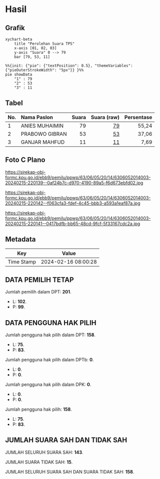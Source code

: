 # Hasil

## Grafik

```mermaid
xychart-beta
    title "Perolehan Suara TPS"
    x-axis [01, 02, 03]
    y-axis "Suara" 0 --> 79
    bar [79, 53, 11]
```

```mermaid
%%{init: {"pie": {"textPosition": 0.5}, "themeVariables": {"pieOuterStrokeWidth": "5px"}} }%%
pie showData
    "1" : 79
    "2" : 53
    "3" : 11
```

## Tabel

| No. | Nama Paslon    | Suara | Suara (raw) | Persentase |
|:--- |:-------------- | -----:| -----------:| ----------:|
| 1   | ANIES MUHAIMIN | 79    | [79][p-1]   | 55,24      |
| 2   | PRABOWO GIBRAN | 53    | [53][p-2]   | 37,06      |
| 3   | GANJAR MAHFUD  | 11    | [11][p-3]   | 7,69       |


[p-1]: https://github.com/gigit-pemilu/pemilu-2024/blob/main/pilpres/hitung-suara/sub/63-kalimantan-selatan/sub/06-hulu-sungai-selatan/sub/05-kandangan/sub/2014-amawang-kiri/sub/003-tps/sub/paslon-1.txt
[p-2]: https://github.com/gigit-pemilu/pemilu-2024/blob/main/pilpres/hitung-suara/sub/63-kalimantan-selatan/sub/06-hulu-sungai-selatan/sub/05-kandangan/sub/2014-amawang-kiri/sub/003-tps/sub/paslon-2.txt
[p-3]: https://github.com/gigit-pemilu/pemilu-2024/blob/main/pilpres/hitung-suara/sub/63-kalimantan-selatan/sub/06-hulu-sungai-selatan/sub/05-kandangan/sub/2014-amawang-kiri/sub/003-tps/sub/paslon-3.txt

## Foto C Plano

https://sirekap-obj-formc.kpu.go.id/ebb9/pemilu/ppwp/63/06/05/20/14/6306052014003-20240215-220139--0af24b7c-d970-4190-89a5-f6d673ebfd02.jpg

https://sirekap-obj-formc.kpu.go.id/ebb9/pemilu/ppwp/63/06/05/20/14/6306052014003-20240215-220142--f063cfa3-fdef-4c45-bbb3-a593a1eaf87a.jpg

https://sirekap-obj-formc.kpu.go.id/ebb9/pemilu/ppwp/63/06/05/20/14/6306052014003-20240215-220141--0417bdfb-bb65-48cd-9fcf-5f33167cdc2a.jpg


## Metadata

| Key        | Value               |
| ---------- | ------------------- |
| Time Stamp | 2024-02-16 08:00:28 |


## DATA PEMILIH TETAP

Jumlah pemilih dalam DPT: **201**.
 * L: **102**.
 * P: **99**.

## DATA PENGGUNA HAK PILIH

Jumlah pengguna hak pilih dalam DPT: **158**.
 * L: **75**.
 * P: **83**.

Jumlah pengguna hak pilih dalam DPTb: **0**.
 * L: **0**.
 * P: **0**.

Jumlah pengguna hak pilih dalam DPK: **0**.
 * L: **0**.
 * P: **0**.

Jumlah pengguna hak pilih: **158**.
 * L: **75**.
 * P: **83**.

## JUMLAH SUARA SAH DAN TIDAK SAH

JUMLAH SELURUH SUARA SAH: **143**.

JUMLAH SUARA TIDAK SAH: **15**.

JUMLAH SELURUH SUARA SAH DAN SUARA TIDAK SAH: **158**.


